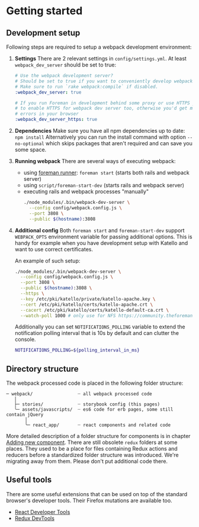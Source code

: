 # Getting started


## Development setup

Following steps are required to setup a webpack development environment:

1. **Settings**
   There are 2 relevant settings in `config/settings.yml`. At least `webpack_dev_server` should be set to true:
    ```yaml
    # Use the webpack development server?
    # Should be set to true if you want to conveniently develop webpack-processed code.
    # Make sure to run `rake webpack:compile` if disabled.
    :webpack_dev_server: true

    # If you run Foreman in development behind some proxy or use HTTPS you need
    # to enable HTTPS for webpack dev server too, otherwise you'd get mixed content
    # errors in your browser
    :webpack_dev_server_https: true
    ```

2. **Dependencies**
   Make sure you have all npm dependencies up to date:
    `npm install`
   Alternatively you can run the install command with option `--no-optional` which skips packages that aren't required and can save you some space.

3. **Running webpack**
   There are several ways of executing webpack:
   - using [foreman runner](https://github.com/ddollar/foreman): `foreman start` (starts both rails and webpack server)
   - using `script/foreman-start-dev` (starts rails and webpack server)
   - executing rails and webpack processes "manually"
     ```bash
     ./node_modules/.bin/webpack-dev-server \
       --config config/webpack.config.js \
       --port 3808 \
       --public $(hostname):3808
     ```

4. **Additional config**
    Both `foreman start` and `foreman-start-dev` support `WEBPACK_OPTS` environment variable for passing additional options. This is handy for example when you have development setup with Katello and want to use correct certificates.

    An example of such setup:
    ```bash
    ./node_modules/.bin/webpack-dev-server \
      --config config/webpack.config.js \
      --port 3808 \
      --public $(hostname):3808 \
      --https \
      --key /etc/pki/katello/private/katello-apache.key \
      --cert /etc/pki/katello/certs/katello-apache.crt \
      --cacert /etc/pki/katello/certs/katello-default-ca.crt \
      --watch-poll 1000 # only use for NFS https://community.theforeman.org/t/webpack-watch-over-nfs/10922
    ```

    Additionally you can set `NOTIFICATIONS_POLLING` variable to extend the notification polling interval that is 10s by default and can clutter the console.
    ```bash
    NOTIFICATIONS_POLLING=${polling_interval_in_ms}
    ```


## Directory structure

The webpack processed code is placed in the following folder structure:
```
─ webpack/                 ┈ all webpack processed code
   │
   ├─ stories/             ┈ storybook config (this pages)
   ╰─ assets/javascripts/  ┈ es6 code for erb pages, some still contain jQuery
       │
       ╰─ react_app/       ┈ react components and related code
```

More detailed description of a folder structure for components is in chapter [Adding new component](./?selectedKind=Introduction&selectedStory=Adding%20new%20component).
There are still obsolete `redux` folders at some places. They used to be a place for files containing Redux actions and reducers before a standardized folder structure was introduced. We're migrating away from them. Please don't put additional code there.


## Useful tools
There are some useful extensions that can be used on top of the standard browser's developer tools. Their Firefox mutations are available too.
- [React Developer Tools](https://chrome.google.com/webstore/detail/react-developer-tools/fmkadmapgofadopljbjfkapdkoienihi)
- [Redux DevTools](https://chrome.google.com/webstore/detail/redux-devtools/lmhkpmbekcpmknklioeibfkpmmfibljd)

